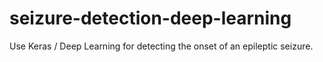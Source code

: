 # seizure-detection-deep-learning
Use Keras / Deep Learning for detecting the onset of an epileptic seizure.
